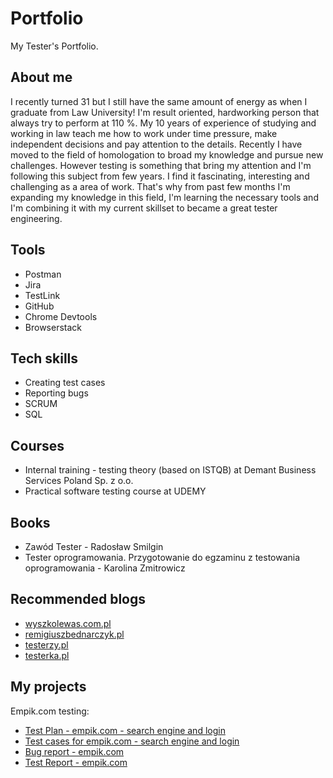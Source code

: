 # Portfolio
My Tester's Portfolio.
## About me

I recently turned 31 but I still have the same amount of energy as when I graduate from Law University! I'm result oriented, hardworking person that always try to perform at 110 %. My 10 years of experience of studying and working in law teach me how to work under time pressure, make independent decisions and pay attention to the details. Recently I have moved to the field of homologation to broad my knowledge and pursue new challenges. However testing is something that bring my attention and I'm following this subject from few years. I find it fascinating, interesting and challenging as a area of work. That's why from past few months I'm expanding my knowledge in this field, I'm learning the necessary tools and I'm combining it with my current skillset to became a great tester engineering.

## Tools
* Postman
* Jira
* TestLink
* GitHub
* Chrome Devtools
* Browserstack

## Tech skills
* Creating test cases
* Reporting bugs
* SCRUM
* SQL

## Courses
* Internal training - testing theory (based on ISTQB) at Demant Business Services Poland Sp. z o.o.
* Practical software testing course at UDEMY

## Books
* Zawód Tester - Radosław Smilgin
* Tester oprogramowania. Przygotowanie do egzaminu z testowania oprogramowania - Karolina Zmitrowicz

## Recommended blogs
* [wyszkolewas.com.pl](https://www.wyszkolewas.com.pl/)
* [remigiuszbednarczyk.pl](https://remigiuszbednarczyk.pl/)
* [testerzy.pl](https://testerzy.pl/)
* [testerka.pl](https://testerka.pl/)

## My projects
Empik.com testing:
* [Test Plan - empik.com - search engine and login](https://drive.google.com/file/d/1SFLNIlbagoMRgzXLk21hxgwmOTaJ27Hm/view?usp=sharing)
* [Test cases for empik.com - search engine and login](https://drive.google.com/file/d/1YWMxQ7f9VfDY6FgnoPy3LgL2a2gtK38k/view?usp=sharing)
* [Bug report - empik.com](https://docs.google.com/document/d/1nd2rYGPpRYvcpm1lF8ubQjzv4RKjkU6YXrEiNU_X6TQ/edit?usp=sharing)
* [Test Report - empik.com](https://drive.google.com/file/d/1tABmfiuN0I86Yg2_VUPWzuUDzbk0MkbN/view?usp=sharing)
